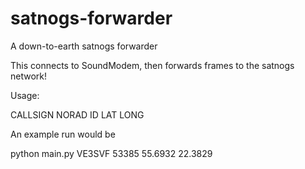 # satnogs-forwarder
A down-to-earth satnogs forwarder

This connects to SoundModem, then forwards frames to the satnogs network!

Usage:

CALLSIGN NORAD ID LAT LONG

An example run would be

python main.py VE3SVF 53385 55.6932 22.3829

